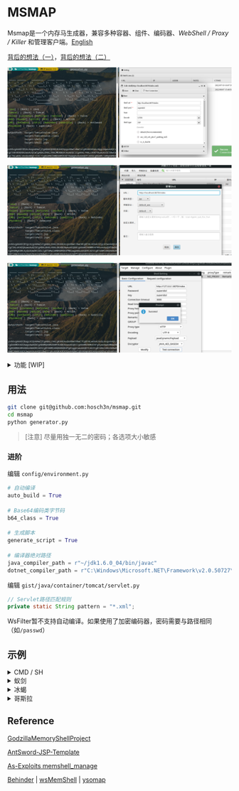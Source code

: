 # MSMAP

Msmap是一个内存马生成器，兼容多种容器、组件、编码器、*WebShell / Proxy / Killer* 和管理客户端。[English](README.md)

[背后的想法（一）](https://hosch3n.github.io/2022/08/08/Msmap%E5%86%85%E5%AD%98%E9%A9%AC%E7%94%9F%E6%88%90%E6%A1%86%E6%9E%B6%EF%BC%88%E4%B8%80%EF%BC%89/)，[背后的想法（二）](https://hosch3n.github.io/2022/08/09/Msmap%E5%86%85%E5%AD%98%E9%A9%AC%E7%94%9F%E6%88%90%E6%A1%86%E6%9E%B6%EF%BC%88%E4%BA%8C%EF%BC%89/)

![](img/a.png)

![](img/b.png)

![](img/c.png)

<details>
<summary>功能 [WIP]</summary>

### Function

- [x] 动态菜单
- [x] 自动编译
- [x] 生成脚本
- [ ] 精简模式
- [ ] 图形界面

### Container

- Java
  - [ ] Tomcat7
  - [x] Tomcat8
  - [x] Tomcat9
  - [x] Tomcat10
  - [ ] Resin
  - [ ] Weblogic
- .NET
  - [ ] IIS

### WebShell / Proxy / Killer

- WebShell
  - [x] CMD / SH
  - [x] AntSword
  - [x] JSPJS
  - [x] Behinder
  - [x] Godzilla
- Proxy
  - [ ] Neo-reGeorg
  - [ ] wsproxy
- Killer(As-Exploits)
  - [x] java-memshell-scanner
  - [x] ASP.NET-Memshell-Scanner

### Decoder / Decryptor / Hasher

- Decoder
  - [x] Base64
  - [ ] Hex
- Decryptor
  - [x] RC4
  - [x] AES128
  - [x] AES256
  - [ ] RSA
- Hasher
  - [x] MD5
  - [x] SHA128
  - [x] SHA256

</details>

## 用法

``` bash
git clone git@github.com:hosch3n/msmap.git
cd msmap
python generator.py
```

> [注意] 尽量用独一无二的密码；各选项大小敏感

### 进阶

编辑 `config/environment.py`

``` python
# 自动编译
auto_build = True

# Base64编码类字节码
b64_class = True

# 生成脚本
generate_script = True

# 编译器绝对路径
java_compiler_path = r"~/jdk1.6.0_04/bin/javac"
dotnet_compiler_path = r"C:\Windows\Microsoft.NET\Framework\v2.0.50727\csc.exe"
```

编辑 `gist/java/container/tomcat/servlet.py`

``` java
// Servlet路径匹配规则
private static String pattern = "*.xml";
```

WsFilter暂不支持自动编译。如果使用了加密编码器，密码需要与路径相同（如`/passwd`）

## 示例

<details>
<summary>CMD / SH</summary>

系统**命令** 搭配 **Base64** 编码器 | 注入到 Tomcat Valve

`python generator.py Java Tomcat Valve Base64 CMD passwd`

</details>

<details>
<summary>蚁剑</summary>

**JSP**类型 搭配 **default** 编码器 | 注入到 Tomcat Valve

`python generator.py Java Tomcat Valve RAW AntSword passwd`

**JSP**类型 搭配 **[aes_128_ecb_pkcs7_padding_md5](extend/AntSword/encoder/aes_128_ecb_pkcs7_padding_md5.js)** 编码器 | 注入到 Tomcat Listener

`python generator.py Java Tomcat Listener AES128 AntSword passwd`

**JSP**类型 搭配 **[rc_4_sha256](extend/AntSword/encoder/rc_4_sha256.js)** 编码器 | 注入到 Tomcat Servlet

`python generator.py Java Tomcat Servlet RC4 AntSword passwd`

**JSPJS**类型 搭配 **[aes_128_ecb_pkcs7_padding_md5](extend/AntSword/encoder/aes_128_ecb_pkcs7_padding_md5.js)** 编码器 | 注入到 Tomcat WsFilter

`python generator.py Java Tomcat WsFilter AES128 JSPJS passwd`

</details>

<details>
<summary>冰蝎</summary>

**default_aes**类型 | 注入到 Tomcat Valve

`python generator.py Java Tomcat Valve AES128 Behinder rebeyond`

</details>

<details>
<summary>哥斯拉</summary>

**JAVA_AES_BASE64**类型 | 注入到 Tomcat Valve

`python generator.py Java Tomcat Valve AES128 Godzilla superidol`

> [已知问题](https://github.com/BeichenDream/Godzilla/issues/76)

</details>

## Reference

[GodzillaMemoryShellProject](https://github.com/BeichenDream/GodzillaMemoryShellProject)

[AntSword-JSP-Template](https://github.com/AntSwordProject/AntSword-JSP-Template)

[As-Exploits memshell_manage](https://github.com/yzddmr6/As-Exploits/tree/master/core/memshell_manage)

[Behinder](https://github.com/rebeyond/Behinder) | [wsMemShell](https://github.com/veo/wsMemShell) | [ysomap](https://github.com/wh1t3p1g/ysomap)